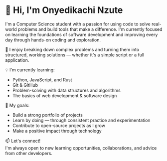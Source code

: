 # 👋 Hi, I'm Onyedikachi Nzute

I'm a Computer Science student with a passion for using code to solve real-world problems and build tools that make a difference. I'm currently focused on learning the foundations of software development and improving every day through hands-on coding and exploration.

🧠 I enjoy breaking down complex problems and turning them into structured, working solutions — whether it's a simple script or a full application.

💡 I'm currently learning:
- Python, JavaScript, and Rust
- Git & GitHub
- Problem-solving with data structures and algorithms
- The basics of web development & software design

🎯 My goals:
- Build a strong portfolio of projects
- Learn by doing — through consistent practice and experimentation
- Contribute to open-source projects as I grow
- Make a positive impact through technology

📫 Let's connect!  
I'm always open to new learning opportunities, collaborations, and advice from other developers.

